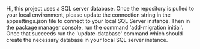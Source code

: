 Hi, this project uses a SQL server database. Once the repository is pulled to your local environment, please update the connection string in the appsettings.json file to connect to your local SQL Server instance. Then in the package manager console, run the command 'add-migration initial'. Once that succeeds run the 'update-database' command which should create the necessary database in your local SQL server instance.
